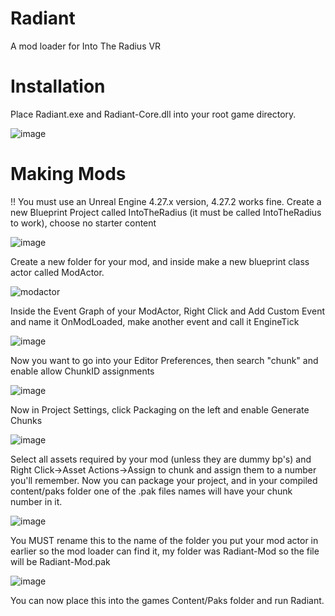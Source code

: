 # Radiant
A mod loader for Into The Radius VR

Installation
============

Place Radiant.exe and Radiant-Core.dll into your root game directory.

![image](https://user-images.githubusercontent.com/16051822/213894582-226182db-95be-445c-9dda-9995799b7112.png)

Making Mods
============

!! You must use an Unreal Engine 4.27.x version, 4.27.2 works fine.
Create a new Blueprint Project called IntoTheRadius (it must be called IntoTheRadius to work), choose no starter content

![image](https://user-images.githubusercontent.com/16051822/213894660-69d3e01e-4ecc-4b35-991e-f53914badb25.png)

Create a new folder for your mod, and inside make a new blueprint class actor called ModActor.

![modactor](https://user-images.githubusercontent.com/16051822/213894844-1ba7b999-9b97-4b68-9dd3-73fa4d8e7941.png)

Inside the Event Graph of your ModActor, Right Click and Add Custom Event and name it OnModLoaded, make another event and call it EngineTick

![image](https://user-images.githubusercontent.com/16051822/213894921-115bc386-177a-4972-98ff-0eaea8dfe843.png)

Now you want to go into your Editor Preferences, then search "chunk" and enable allow ChunkID assignments

![image](https://user-images.githubusercontent.com/16051822/213895198-d170ced8-8447-4af0-b5c0-d6b44cb3f4ce.png)

Now in Project Settings, click Packaging on the left and enable Generate Chunks

![image](https://user-images.githubusercontent.com/16051822/213895219-56fc867e-1b18-4138-92b3-826fb00c69e7.png)

Select all assets required by your mod (unless they are dummy bp's) and Right Click->Asset Actions->Assign to chunk and assign them to a number you'll remember.
Now you can package your project, and in your compiled content/paks folder one of the .pak files names will have your chunk number in it.

![image](https://user-images.githubusercontent.com/16051822/213895329-078fea28-efee-4316-a5e6-45131d89087d.png)

You MUST rename this to the name of the folder you put your mod actor in earlier so the mod loader can find it,
my folder was Radiant-Mod so the file will be Radiant-Mod.pak

![image](https://user-images.githubusercontent.com/16051822/213895388-ae8cab95-6893-47e4-b566-02920457daf3.png)

You can now place this into the games Content/Paks folder and run Radiant.
